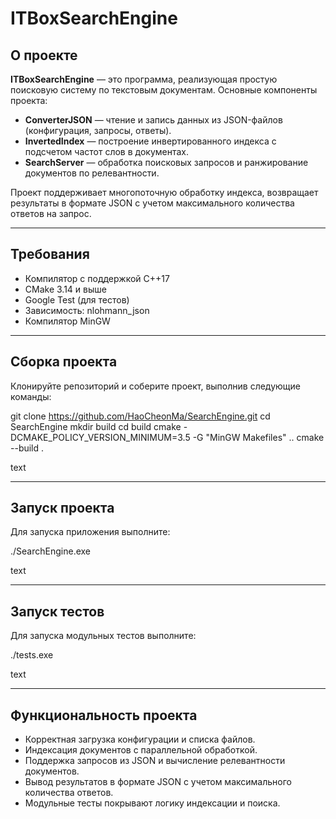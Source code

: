 # ITBoxSearchEngine

## О проекте

**ITBoxSearchEngine** — это программа, реализующая простую поисковую систему по текстовым документам. Основные компоненты проекта:

- **ConverterJSON** — чтение и запись данных из JSON-файлов (конфигурация, запросы, ответы).
- **InvertedIndex** — построение инвертированного индекса с подсчетом частот слов в документах.
- **SearchServer** — обработка поисковых запросов и ранжирование документов по релевантности.

Проект поддерживает многопоточную обработку индекса, возвращает результаты в формате JSON с учетом максимального количества ответов на запрос.

---

## Требования

- Компилятор с поддержкой C++17  
- CMake 3.14 и выше  
- Google Test (для тестов)  
- Зависимость: nlohmann_json  
- Компилятор MinGW  

---

## Сборка проекта

Клонируйте репозиторий и соберите проект, выполнив следующие команды:

git clone https://github.com/HaoCheonMa/SearchEngine.git
cd SearchEngine
mkdir build
cd build
cmake -DCMAKE_POLICY_VERSION_MINIMUM=3.5 -G "MinGW Makefiles" ..
cmake --build .

text

---

## Запуск проекта

Для запуска приложения выполните:

./SearchEngine.exe

text

---

## Запуск тестов

Для запуска модульных тестов выполните:

./tests.exe

text

---

## Функциональность проекта

- Корректная загрузка конфигурации и списка файлов.  
- Индексация документов с параллельной обработкой.  
- Поддержка запросов из JSON и вычисление релевантности документов.  
- Вывод результатов в формате JSON с учетом максимального количества ответов.  
- Модульные тесты покрывают логику индексации и поиска.  

